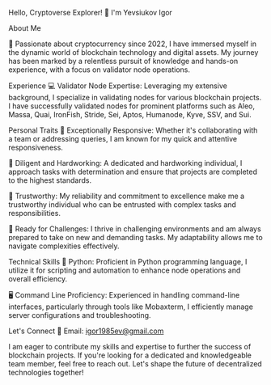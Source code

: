 Hello, Cryptoverse Explorer! 🚀
I'm Yevsiukov Igor

About Me

🚀 Passionate about cryptocurrency since 2022, I have immersed myself in the dynamic world of blockchain technology and digital assets. My journey has been marked by a relentless pursuit of knowledge and hands-on experience, with a focus on validator node operations.

Experience
💻 Validator Node Expertise: Leveraging my extensive background, I specialize in validating nodes for various blockchain projects. I have successfully validated nodes for prominent platforms such as Aleo, Massa, Quai, IronFish, Stride, Sei, Aptos, Humanode, Kyve, SSV, and Sui.

Personal Traits
🤝 Exceptionally Responsive: Whether it's collaborating with a team or addressing queries, I am known for my quick and attentive responsiveness.

💼 Diligent and Hardworking: A dedicated and hardworking individual, I approach tasks with determination and ensure that projects are completed to the highest standards.

🔐 Trustworthy: My reliability and commitment to excellence make me a trustworthy individual who can be entrusted with complex tasks and responsibilities.

🚀 Ready for Challenges: I thrive in challenging environments and am always prepared to take on new and demanding tasks. My adaptability allows me to navigate complexities effectively.

Technical Skills
🐍 Python: Proficient in Python programming language, I utilize it for scripting and automation to enhance node operations and overall efficiency.

🖥️ Command Line Proficiency: Experienced in handling command-line interfaces, particularly through tools like Mobaxterm, I efficiently manage server configurations and troubleshooting.

Let's Connect
📧 Email: igor1985ev@gmail.com

I am eager to contribute my skills and expertise to further the success of blockchain projects. If you're looking for a dedicated and knowledgeable team member, feel free to reach out. Let's shape the future of decentralized technologies together!
